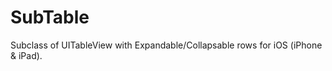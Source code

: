 SubTable
========

Subclass of UITableView with Expandable/Collapsable rows for iOS (iPhone &amp; iPad). 
